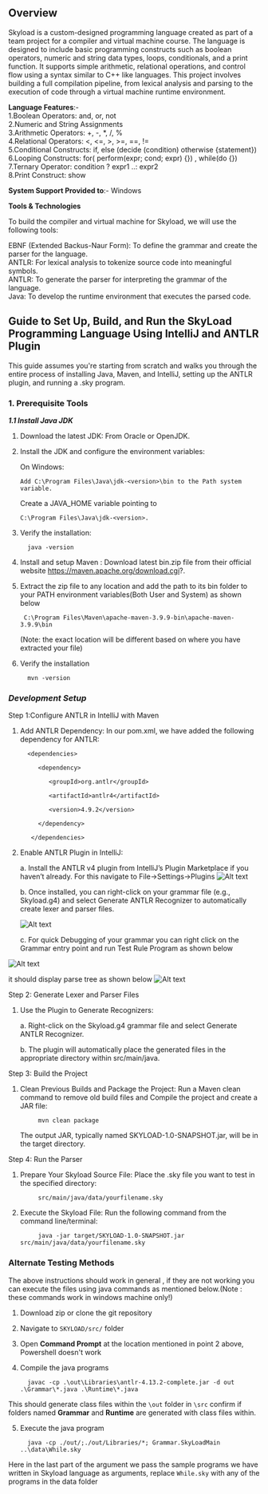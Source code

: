 ## Overview
Skyload is a custom-designed programming language created as part of a team project for a compiler and virtual machine course. The language is designed to include basic programming constructs such as boolean operators, numeric and string data types, loops, conditionals, and a print function. It supports simple arithmetic, relational operations, and control flow using a syntax similar to C++ like languages. This project involves building a full compilation pipeline, from lexical analysis and parsing to the execution of code through a virtual machine runtime environment.

**Language Features**:-\
1.Boolean Operators: and, or, not\
2.Numeric and String Assignments\
3.Arithmetic Operators: +, -, *, /, %\
4.Relational Operators: <, <=, >, >=, ==, !=\
5.Conditional Constructs: if, else  (decide (condition) otherwise {statement})\
6.Looping Constructs: for( perform(expr; cond; expr) {}) , while(do {})\
7.Ternary Operator: condition ? expr1 ..: expr2\
8.Print Construct: show


**System Support Provided to**:- Windows

**Tools & Technologies**

To build the compiler and virtual machine for Skyload, we will use the following tools:

EBNF (Extended Backus-Naur Form): To define the grammar and create the parser for the language.\
ANTLR: For lexical analysis to tokenize source code into meaningful symbols.\
ANTLR: To generate the parser for interpreting the grammar of the language.\
Java: To develop the runtime environment that executes the parsed code.

## Guide to Set Up, Build, and Run the SkyLoad Programming Language Using IntelliJ and ANTLR Plugin

This guide assumes you're starting from scratch and walks you through the entire process of installing Java, Maven, and IntelliJ, setting up the ANTLR plugin, and running a .sky program.

### **1. Prerequisite Tools**

**_1.1 Install Java JDK_**

1. Download the latest JDK: From Oracle or OpenJDK.
2. Install the JDK and configure the environment variables:

   On Windows:
   
       Add C:\Program Files\Java\jdk-<version>\bin to the Path system variable.
   
   Create a JAVA_HOME variable pointing to
     
       C:\Program Files\Java\jdk-<version>.
   
4. Verify the installation:
   
         java -version
5. Install and setup Maven : Download latest bin.zip file from their official website
https://maven.apache.org/download.cgi?.

6. Extract the zip file to any location and add the path to its bin folder to your PATH environment variables(Both User and System) as shown below

        C:\Program Files\Maven\apache-maven-3.9.9-bin\apache-maven-3.9.9\bin
   (Note: the exact location will be different based on where you have extracted your file)

7. Verify the installation

         mvn -version

###  ***Development Setup***

Step 1:Configure ANTLR in IntelliJ with Maven

1. Add ANTLR Dependency: In our pom.xml, we have added the following dependency for ANTLR:

         <dependencies>
       
            <dependency>
          
               <groupId>org.antlr</groupId>

               <artifactId>antlr4</artifactId>

               <version>4.9.2</version>

            </dependency>
    
          </dependencies>

3. Enable ANTLR Plugin in IntelliJ:

   a. Install the ANTLR v4 plugin from IntelliJ’s Plugin Marketplace if you haven’t already.
      For this navigate to File->Settings->Plugins
   ![Alt text](src/main/java/doc/IMG/ANTLR-Download.png?raw=true "Optional Title")

   b. Once installed, you can right-click on your grammar file (e.g., Skyload.g4) and select Generate ANTLR Recognizer to automatically create lexer and parser files.

   ![Alt text](src/main/java/doc/IMG/Antlr-generate.png?raw=true "Optional Title")

   c. For quick Debugging of your grammar you can right click on the Grammar entry point and run Test Rule Program as shown below

![Alt text](src/main/java/doc/IMG/ANTLR-PARSER.png?raw=true "Optional Title")

   it should display parse tree as shown below
![Alt text](src/main/java/doc/IMG/Factorial.png?raw=true "Optional Title")

Step 2: Generate Lexer and Parser Files

1. Use the Plugin to Generate Recognizers:

   a. Right-click on the Skyload.g4 grammar file and select Generate ANTLR Recognizer.

   b. The plugin will automatically place the generated files in the appropriate directory within src/main/java.

Step 3: Build the Project

1. Clean Previous Builds and Package the Project: Run a Maven clean command to remove old build files and Compile the project and create a JAR file:

            mvn clean package

   The output JAR, typically named SKYLOAD-1.0-SNAPSHOT.jar, will be in the target directory.

Step 4: Run the Parser

1. Prepare Your Skyload Source File: Place the .sky file you want to test in the specified directory:

            src/main/java/data/yourfilename.sky

2. Execute the Skyload File: Run the following command from the command line/terminal:

            java -jar target/SKYLOAD-1.0-SNAPSHOT.jar src/main/java/data/yourfilename.sky


### Alternate Testing Methods

The above instructions should work in general , if they are not working you can execute the files using java commands as mentioned below.(Note : these commands work in windows machine only!)

1. Download zip or clone the git repository

2. Navigate to `SKYLOAD/src/` folder 

3. Open **Command Prompt** at the location mentioned in point 2 above, Powershell doesn't work 

4. Compile the java programs 

         javac -cp .\out\Libraries\antlr-4.13.2-complete.jar -d out .\Grammar\*.java .\Runtime\*.java

This should generate class files within the `\out` folder in  `\src`
confirm if folders named **Grammar** and **Runtime** are generated with class files within.

5. Execute the java program 

         java -cp ./out/;./out/Libraries/*; Grammar.SkyLoadMain ..\data\While.sky

Here in the last part of the argument we pass the sample programs we have written in Skyload language as arguments, replace `While.sky` with any of the programs in the data folder
